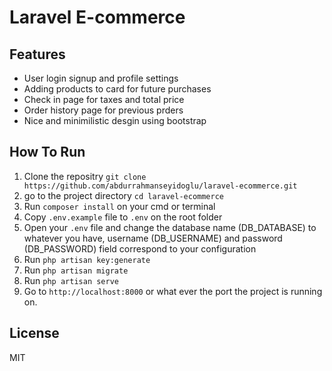 # Laravel E-commerce 


## Features

- User login signup and profile settings
- Adding products to card for future purchases
- Check in page for taxes and total price 
- Order history page for previous prders
- Nice and minimilistic desgin using bootstrap 


## How To Run
1) Clone the repositry ```git clone https://github.com/abdurrahmanseyidoglu/laravel-ecommerce.git```
2) go to the project directory ```cd laravel-ecommerce```
3) Run ```composer install``` on your cmd or terminal
4) Copy ```.env.example``` file to ```.env``` on the root folder
5) Open your ```.env``` file and change the database name (DB_DATABASE) to whatever you have, username (DB_USERNAME) and password (DB_PASSWORD) field correspond to your configuration
6) Run ```php artisan key:generate```
7) Run ```php artisan migrate```
8) Run ```php artisan serve```
9) Go to ```http://localhost:8000``` or what ever the port the project is running on.

## License

MIT


